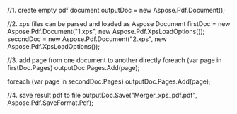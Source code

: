 
//1. create empty pdf document
outputDoc = new Aspose.Pdf.Document();

//2. xps files can be parsed and loaded as Aspose Document
firstDoc = new Aspose.Pdf.Document("1.xps", new Aspose.Pdf.XpsLoadOptions());
secondDoc = new Aspose.Pdf.Document("2.xps", new Aspose.Pdf.XpsLoadOptions());

//3. add page from one document to another directly
foreach (var page in firstDoc.Pages)
    outputDoc.Pages.Add(page);

foreach (var page in secondDoc.Pages)
    outputDoc.Pages.Add(page);

//4. save result pdf to file
outputDoc.Save("Merger_xps_pdf.pdf", Aspose.Pdf.SaveFormat.Pdf);